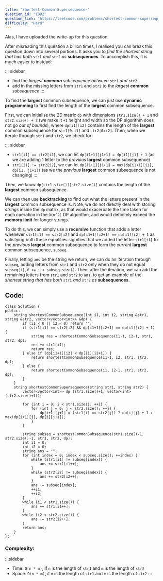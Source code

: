 ```yaml
---
title: "Shortest-Common-Supersequence-"
question_id: "1092"
question_link: "https://leetcode.com/problems/shortest-common-supersequence/"
difficulty: "Hard"
---
```


Alas, I have uploaded the write-up for this question.

After misreading this question a billion times, I realised you can break this question down into several portions.
It asks you to *find the shortest string that has both* `str1` *and* `str2` *as* **subsequences**. 
To accomplish this, it is much easier to instead:

::: sidebar
- find the *largest* ***common*** *subsequence between* `str1` *and* `str2`
- add in the missing letters from `str1` and `str2` to the *largest* **common** *subsequence*
:::

To find the **largest** common subsequence, we can just use **dynamic programming** to first find the length of the **largest** common subsequence.

First, we can initialise the 2D matrix `dp` with dimensions `str1.size() + 1` and `str2.size() + 2` 
(we make it `+1` height and width so the DP algorithm does not go *out of bounds*), 
where `dp[i1][i2]` contains the length of the **largest** common subsequence for `str1[0:i1]` and `str2[0:i2]`.
Then, when we iterate through `str1` and `str2`, we check for:

::: sidebar
- `str1[i1] == str2[i2]`, we can let `dp[i1+1][j1+1] = dp[i1][j1] + 1` (as we are adding 1 letter to the *previous* **largest** common subsequence) 
- `str1[i1] != str2[i2]`, we can let `dp[i1+1][j1+1] = max(dp[i1+1][j1], dp[i1, j1+1])` (as we the *previous* **largest** common subsequence is not changing)
:::

Then, we know `dp[str1.size()][str2.size()]` contains the length of the **largest** common subsequence.

We can then use **backtracking** to find out what the letters present in the **largest** common subsequence is.
Note, we do not directly deal with storing *strings* inside the `dp` matrix, 
as that would exacerbate the time taken for each operation in the `O(n^2)` DP algorithm,
and would definitely exceed the **memory limit** for longer strings.

To do this, we can simply use a **recursive** function that adds a letter whenever `str1[i1] == str2[i2]` and `dp[i1+1][i2+1] == dp[i1][i2] + 1`
as satisfying both these equalities signifies that we added the letter `str1[i1]` to the *previous* **largest** common subsequence
to form the *current* **largest** common subsequence, `subseq`.

Finally, letting `ans` be the string we return, 
we can do an iteration through `subseq`, adding letters from `str1` and `str2` only when they do not equal `subseq[i]`, `0 <= i < subseq.size()`.
Then, after the iteration, we can add the remaining letters from `str1` and `str2` to `ans`, 
to get an example of the *shortest string that has both* `str1` *and* `str2` *as* **subsequences**. 

## Code<span>:</span>

```{.cpp}
class Solution {
public:
    string shortestCommonSubsequence(int i1, int i2, string &str1, string &str2, vector<vector<int>> &dp) {
        if (i1 < 0 || i2 < 0) return "";
        if (str1[i1] == str2[i2] && dp[i1+1][i2+1] == dp[i1][i2] + 1) {
            string res = shortestCommonSubsequence(i1-1, i2-1, str1, str2, dp);
            res += str1[i1];
            return res;
        } else if (dp[i1+1][i2] < dp[i1][i2+1]) {
            return shortestCommonSubsequence(i1-1, i2, str1, str2, dp);
        } else {
            return shortestCommonSubsequence(i1, i2-1, str1, str2, dp);
        }
    }
    string shortestCommonSupersequence(string str1, string str2) {
        vector<vector<int>> dp (str1.size()+1, vector<int>(str2.size()+1));

        for (int i = 0; i < str1.size(); ++i) {
            for (int j = 0; j < str2.size(); ++j) {
                dp[i+1][j+1] = (str1[i] == str2[j]) ? dp[i][j] + 1 : max(dp[i+1][j], dp[i][j+1]);
            }
        }

        string subseq = shortestCommonSubsequence(str1.size()-1, str2.size()-1, str1, str2, dp);
        int i1 = 0;
        int i2 = 0;
        string ans = "";
        for (int index = 0; index < subseq.size(); ++index) {
            while (str1[i1] != subseq[index]) {
                ans += str1[i1++];
            }
            while (str2[i2] != subseq[index]) {
                ans += str2[i2++];
            }
            ans += subseq[index];
            ++i1;
            ++i2;
        }
        while (i1 < str1.size()) {
            ans += str1[i1++];
        }
        while (i2 < str2.size()) {
            ans += str2[i2++];
        }
        return ans;
    }
};
```

### Complexity<span>:</span>

:::sidebar
- Time: `O(n * m)`, if `n` is the length of `str1` and `m` is the length of `str2`
- Space: `O(n * m)`, if `n` is the length of `str1` and `m` is the length of `str2`
:::

